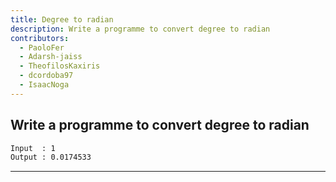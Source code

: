 ```yaml
---
title: Degree to radian
description: Write a programme to convert degree to radian
contributors:
  - PaoloFer
  - Adarsh-jaiss
  - TheofilosKaxiris
  - dcordoba97
  - IsaacNoga
---
```


## Write a programme to convert degree to radian

```txt
Input  : 1
Output : 0.0174533
```

---

